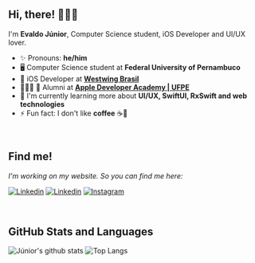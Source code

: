 ## Hi, there! 🤙👋🌈

I'm  **Evaldo Júnior**, Computer Science student, iOS Developer and UI/UX lover.

- ✨ Pronouns: **he/him**
- 🖥 Computer Science student at **Federal University of Pernambuco** 
- 💚 iOS Developer at [**Westwing Brasil**](https://www.instagram.com/westwingbr/?hl=pt)
- 🧑🏻‍💻  Alumni at [**Apple Developer Academy | UFPE**](https://www.developeracademy.cin.ufpe.br)
- 🧠 I'm currently learning more about **UI/UX, SwiftUI, RxSwift and web technologies**
- ⚡ Fun fact: I don't like **coffee** ☕️🤪

<br />

## Find me!
<i> I'm working on my website. So you can find me here: </i>

[![Linkedin](https://img.shields.io/badge/Evaldo%20Júnior-232323?style=for-the-badge&logo=appstore&logoColor=F5F5F5)](https://apps.apple.com/us/developer/evaldo-garcia-de-souza-junior/id1530488429)
[![Linkedin](https://img.shields.io/badge/Evaldo%20Júnior-232323?style=for-the-badge&logo=linkedin&logoColor=F5F5F5)](https://www.linkedin.com/in/evalldojunior/)
[![Instagram](https://img.shields.io/badge/@evalldojunior-232323?style=for-the-badge&logo=instagram&logoColor=F5F5F5)](https://www.instagram.com/evalldojunior/)

<br />

## GitHub Stats and Languages

![Júnior's github stats](https://github-readme-stats.vercel.app/api?username=evalldojunior&count_private=true&show_icons=true&hide=stars&theme=graywhite) ![Top Langs](https://github-readme-stats.vercel.app/api/top-langs/?username=evalldojunior&layout=compact&theme=graywhite)
